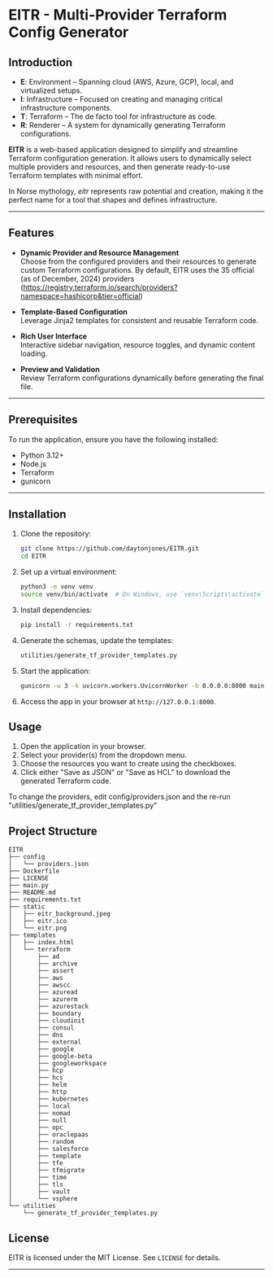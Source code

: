 # EITR - Multi-Provider Terraform Config Generator

## Introduction
- **E**: Environment – Spanning cloud (AWS, Azure, GCP), local, and virtualized setups.
- **I**: Infrastructure – Focused on creating and managing critical infrastructure components.
- **T**: Terraform – The de facto tool for infrastructure as code.
- **R**: Renderer – A system for dynamically generating Terraform configurations.

**EITR** is a web-based application designed to simplify and streamline Terraform configuration generation. It allows users to dynamically select multiple providers and resources, and then generate ready-to-use Terraform templates with minimal effort.  

In Norse mythology, *eitr* represents raw potential and creation, making it the perfect name for a tool that shapes and defines infrastructure.

---

## Features

- **Dynamic Provider and Resource Management**  
  Choose from the configured providers and their resources to generate custom Terraform configurations.  By default, EITR uses the 35 official (as of December, 2024) providers (https://registry.terraform.io/search/providers?namespace=hashicorp&tier=official)

- **Template-Based Configuration**  
  Leverage Jinja2 templates for consistent and reusable Terraform code.

- **Rich User Interface**  
  Interactive sidebar navigation, resource toggles, and dynamic content loading.

- **Preview and Validation**  
  Review Terraform configurations dynamically before generating the final file.


---
## Prerequisites

To run the application, ensure you have the following installed:
- Python 3.12+
- Node.js 
- Terraform
- gunicorn

---

## Installation
1. Clone the repository:
   ```bash
   git clone https://github.com/daytonjones/EITR.git
   cd EITR
   ```
2. Set up a virtual environment:
   ```bash
   python3 -m venv venv
   source venv/bin/activate  # On Windows, use `venv\Scripts\activate`
   ```
3. Install dependencies:
   ```bash
   pip install -r requirements.txt
   ```
4. Generate the schemas, update the templates:
   ```bash
   utilities/generate_tf_provider_templates.py
   ```
5. Start the application:
   ```bash
   gunicorn -w 3 -k uvicorn.workers.UvicornWorker -b 0.0.0.0:8000 main:app --daemon --name eitr
   ```
6. Access the app in your browser at `http://127.0.0.1:8000`.

## Usage
1. Open the application in your browser.
2. Select your provider(s) from the dropdown menu.
3. Choose the resources you want to create using the checkboxes.
4. Click either "Save as JSON" or "Save as HCL" to download the generated Terraform code.

To change the providers, edit config/providers.json and the re-run "utilities/generate_tf_provider_templates.py" 

## Project Structure

```
EITR
├── config
│   └── providers.json
├── Dockerfile
├── LICENSE
├── main.py
├── README.md
├── requirements.txt
├── static
│   ├── eitr_background.jpeg
│   ├── eitr.ico
│   └── eitr.png
├── templates
│   ├── index.html
│   └── terraform
│       ├── ad
│       ├── archive
│       ├── assert
│       ├── aws
│       ├── awscc
│       ├── azuread
│       ├── azurerm
│       ├── azurestack
│       ├── boundary
│       ├── cloudinit
│       ├── consul
│       ├── dns
│       ├── external
│       ├── google
│       ├── google-beta
│       ├── googleworkspace
│       ├── hcp
│       ├── hcs
│       ├── helm
│       ├── http
│       ├── kubernetes
│       ├── local
│       ├── nomad
│       ├── null
│       ├── opc
│       ├── oraclepaas
│       ├── random
│       ├── salesforce
│       ├── template
│       ├── tfe
│       ├── tfmigrate
│       ├── time
│       ├── tls
│       ├── vault
│       └── vsphere
└── utilities
    └── generate_tf_provider_templates.py
```

## License

EITR is licensed under the MIT License. See `LICENSE` for details.

---

